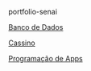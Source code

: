 portfolio-senai

<a href="https://github.com/yurizinn/portfolio-senai/tree/main/Banco%20de%20dados">Banco de Dados</a>

<a href="https://github.com/yurizinn/portfolio-senai/tree/main/Cassino">Cassino</a>

<a href="https://github.com/yurizinn/portfolio-senai/tree/main/Programacao">Programação de Apps</a>
